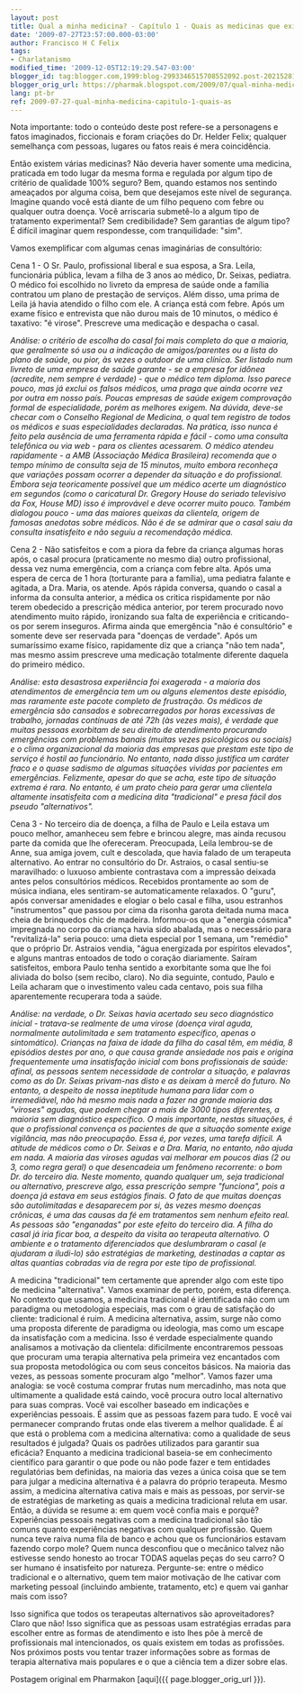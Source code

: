 ```yaml
---
layout: post
title: Qual a minha medicina? - Capítulo 1 - Quais as medicinas que existem?
date: '2009-07-27T23:57:00.000-03:00'
author: Francisco H C Felix
tags:
- Charlatanismo
modified_time: '2009-12-05T12:19:29.547-03:00'
blogger_id: tag:blogger.com,1999:blog-2993346515708552092.post-2021528181131140834
blogger_orig_url: https://pharmak.blogspot.com/2009/07/qual-minha-medicina-capitulo-1-quais-as.html
lang: pt-br
ref: 2009-07-27-qual-minha-medicina-capitulo-1-quais-as
---
```


Nota importante: todo o conteúdo deste post refere-se a personagens e fatos imaginados, ficcionais e foram criações do Dr. Helder Felix; qualquer semelhança com pessoas, lugares ou fatos reais é mera coincidência.

<!--more-->

Então existem várias medicinas? Não deveria haver somente uma medicina, praticada em todo lugar da mesma forma e regulada por algum tipo de critério de qualidade 100% seguro? Bem, quando estamos nos sentindo ameaçados por alguma coisa, bem que desejamos este nível de segurança. Imagine quando você está diante de um filho pequeno com febre ou qualquer outra doença. Você arriscaria submetê-lo a algum tipo de tratamento experimental? Sem credibilidade? Sem garantias de algum tipo? É difícil imaginar quem respondesse, com tranquilidade: "sim".

Vamos exemplificar com algumas cenas imaginárias de consultório:

Cena 1 - O Sr. Paulo, profissional liberal e sua esposa, a Sra. Leila, funcionária pública, levam a filha de 3 anos ao médico, Dr. Seixas, pediatra. O médico foi escolhido no livreto da empresa de saúde onde a família contratou um plano de prestação de serviços. Além disso, uma prima de Leila já havia atendido o filho com ele. A criança está com febre. Após um exame físico e entrevista que não durou mais de 10 minutos, o médico é taxativo: "é virose". Prescreve uma medicação e despacha o casal.

*Análise: o critério de escolha do casal foi mais completo do que a maioria, que geralmente só usa ou a indicação de amigos/parentes ou a lista do plano de saúde, ou pior, às vezes o outdoor de uma clínica. Ser listado num livreto de uma empresa de saúde garante - se a empresa for idônea (acredite, nem sempre é verdade) - que o médico tem diploma. Isso parece pouco, mas já exclui os falsos médicos, uma praga que ainda ocorre vez por outra em nosso país. Poucas empresas de saúde exigem comprovação formal de especialidade, porém as melhores exigem. Na dúvida, deve-se checar com o Conselho Regional de Medicina, o qual tem registro de todos os médicos e suas especialidades declaradas. Na prática, isso nunca é feito pela ausência de uma ferramenta rápida e fácil - como uma consulta telefônica ou via web - para os clientes acessarem. O médico atendeu rapidamente - a AMB (Associação Médica Brasileira) recomenda que o tempo mínimo de consulta seja de 15 minutos, muito embora reconheça que variações possam ocorrer a depender da situação e do profissional. Embora seja teoricamente possível que um médico acerte um diagnóstico em segundos (como o caricatural Dr. Gregory House do seriado televisivo da Fox, House MD) isso é improvável e deve ocorrer muito pouco. Também dialogou pouco - uma das maiores queixas da clientela, origem de famosas anedotas sobre médicos. Não é de se admirar que o casal saiu da consulta insatisfeito e não seguiu a recomendação médica.*

Cena 2 - Não satisfeitos e com a piora da febre da criança algumas horas após, o casal procura (praticamente no mesmo dia) outro profissional, dessa vez numa emergência, com a criança com febre alta. Após uma espera de cerca de 1 hora (torturante para a família), uma pediatra falante e agitada, a Dra. Maria, os atende. Após rápida conversa, quando o casal a informa da consulta anterior, a médica os critica rispidamente por não terem obedecido a prescrição médica anterior, por terem procurado novo atendimento muito rápido, ironizando sua falta de experiência e criticando-os por serem inseguros. Afirma ainda que emergência "não é consultório" e somente deve ser reservada para "doenças de verdade". Após um sumaríssimo exame físico, rapidamente diz que a criança "não tem nada", mas mesmo assim prescreve uma medicação totalmente diferente daquela do primeiro médico.

*Análise: esta desastrosa experiência foi exagerada - a maioria dos atendimentos de emergência tem um ou alguns elementos deste episódio, mas raramente este pacote completo de frustração. Os médicos de emergência são cansados e sobrecarregados por horas excessivas de trabalho, jornadas contínuas de até 72h (às vezes mais), é verdade que muitas pessoas exorbitam de seu direito de atendimento procurando emergências com problemas banais (muitas vezes psicológicos ou sociais) e o clima organizacional da maioria das empresas que prestam este tipo de serviço é hostil ao funcionário. No entanto, nada disso justifica um caráter fraco e o quase sadismo de algumas situações vividas por pacientes em emergências. Felizmente, apesar do que se acha, este tipo de situação extrema é rara. No entanto, é um prato cheio para gerar uma clientela altamente insatisfeita com a medicina dita "tradicional" e presa fácil dos pseudo "alternativos".*

Cena 3 - No terceiro dia de doença, a filha de Paulo e Leila estava um pouco melhor, amanheceu sem febre e brincou alegre, mas ainda recusou parte da comida que lhe ofereceram. Preocupada, Leila lembrou-se de Anne, sua amiga jovem, cult e descolada, que havia falado de um terapeuta alternativo. Ao entrar no consultório do Dr. Astraios, o casal sentiu-se maravilhado: o luxuoso ambiente contrastava com a impressão deixada antes pelos consultórios médicos. Recebidos prontamente ao som de música indiana, eles sentiram-se automaticamente relaxados. O "guru", após conversar amenidades e elogiar o belo casal e filha, usou estranhos "instrumentos" que passou por cima da risonha garota deitada numa maca cheia de brinquedos chic de madeira. Informou-os que a "energia cósmica" impregnada no corpo da criança havia sido abalada, mas o necessário para "revitalizá-la" seria pouco: uma dieta especial por 1 semana, um "remédio" que o próprio Dr. Astraios vendia, "água energizada por espíritos elevados", e alguns mantras entoados de todo o coração diariamente. Saíram satisfeitos, embora Paulo tenha sentido a exorbitante soma que lhe foi aliviada do bolso (sem recibo, claro). No dia seguinte, contudo, Paulo e Leila acharam que o investimento valeu cada centavo, pois sua filha aparentemente recuperara toda a saúde.

*Análise: na verdade, o Dr. Seixas havia acertado seu seco diagnóstico inicial - tratava-se realmente de uma virose (doença viral aguda, normalmente autolimitada e sem tratamento específico, apenas o sintomático). Crianças na faixa de idade da filha do casal têm, em média, 8 episódios destes por ano, o que causa grande ansiedade nos pais e origina frequentemente uma insatisfação inicial com bons profissionais de saúde: afinal, as pessoas sentem necessidade de controlar a situação, e palavras como as do Dr. Seixas privam-nas disto e as deixam à mercê do futuro. No entanto, a despeito de nossa ineptitude humana para lidar com o irremediável, não há mesmo mais nada a fazer na grande maioria das "viroses" agudas, que podem chegar a mais de 3000 tipos diferentes, a maioria sem diagnóstico específico. O mais importante, nestas situações, é que o profissional convença os pacientes de que a situação somente exige vigilância, mas não preocupação. Essa é, por vezes, uma tarefa difícil. A atitude de médicos como o Dr. Seixas e a Dra. Maria, no entanto, não ajuda em nada. A maioria das viroses agudas vai melhorar em poucos dias (2 ou 3, como regra geral) o que desencadeia um fenômeno recorrente: o bom Dr. do terceiro dia. Neste momento, quando qualquer um, seja tradicional ou alternativo, prescreve algo, essa prescrição sempre "funciona", pois a doença já estava em seus estágios finais. O fato de que muitas doenças são autolimitadas e desaparecem por si, às vezes mesmo doenças crônicas, é uma das causas da fé em tratamentos sem nenhum efeito real. As pessoas são "enganadas" por este efeito do terceiro dia. A filha do casal já iria ficar boa, a despeito da visita ao terapeuta alternativo. O ambiente e o tratamento diferenciados que deslumbraram o casal (e ajudaram a iludi-lo) são estratégias de marketing, destinadas a captar as altas quantias cobradas via de regra por este tipo de profissional.*

A medicina "tradicional" tem certamente que aprender algo com este tipo de medicina "alternativa". Vamos examinar de perto, porém, esta diferença. No contexto que usamos, a medicina tradicional é identificada não com um paradigma ou metodologia especiais, mas com o grau de satisfação do cliente: tradicional é ruim. A medicina alternativa, assim, surge não como uma proposta diferente de paradigma ou ideologia, mas como um escape da insatisfação com a medicina. Isso é verdade especialmente quando analisamos a motivação da clientela: dificilmente encontraremos pessoas que procuram uma terapia alternativa pela primeira vez encantados com sua proposta metodológica ou com seus conceitos básicos. Na maioria das vezes, as pessoas somente procuram algo "melhor". Vamos fazer uma analogia: se você costuma comprar frutas num mercadinho, mas nota que ultimamente a qualidade está caindo, você procura outro local alternativo para suas compras. Você vai escolher baseado em indicações e experiências pessoais. É assim que as pessoas fazem para tudo. E você vai permanecer comprando frutas onde elas tiverem a melhor qualidade. É aí que está o problema com a medicina alternativa: como a qualidade de seus resultados é julgada? Quais os padrões utilizados para garantir sua eficácia? Enquanto a medicina tradicional baseia-se em conhecimento científico para garantir o que pode ou não pode fazer e tem entidades regulatórias bem definidas, na maioria das vezes a única coisa que se tem para julgar a medicina alternativa é a palavra do próprio terapeuta. Mesmo assim, a medicina alternativa cativa mais e mais as pessoas, por servir-se de estratégias de marketing as quais a medicina tradicional reluta em usar. Então, a dúvida se resume a: em quem você confia mais e porquê? Experiências pessoais negativas com a medicina tradicional são tão comuns quanto experiências negativas com qualquer profissão. Quem nunca teve raiva numa fila de banco e achou que os funcionários estavam fazendo corpo mole? Quem nunca desconfiou que o mecânico talvez não estivesse sendo honesto ao trocar TODAS aquelas peças do seu carro? O ser humano é insatisfeito por natureza. Pergunte-se: entre o médico tradicional e o alternativo, quem tem maior motivação de lhe cativar com marketing pessoal (incluindo ambiente, tratamento, etc) e quem vai ganhar mais com isso?

Isso significa que todos os terapeutas alternativos são aproveitadores? Claro que não! Isso significa que as pessoas usam estratégias erradas para escolher entre as formas de atendimento e isto lhes põe à mercê de profissionais mal intencionados, os quais existem em todas as profissões. Nos próximos posts vou tentar trazer informações sobre as formas de terapia alternativa mais populares e o que a ciência tem a dizer sobre elas.

Postagem original em Pharmakon [aqui]({{ page.blogger_orig_url }}).

